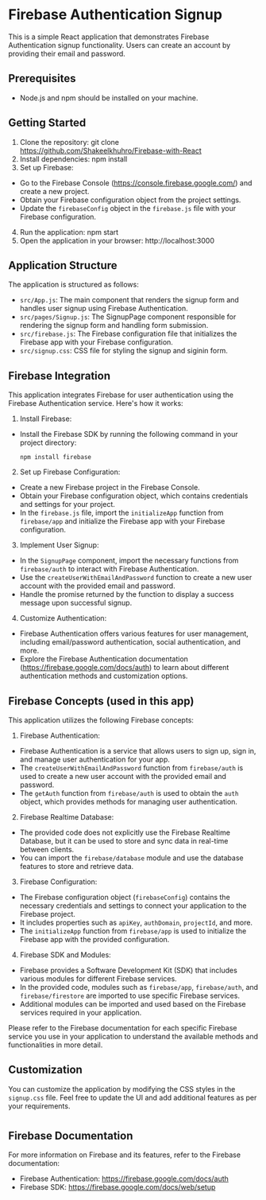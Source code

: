 # Firebase Authentication Signup

This is a simple React application that demonstrates Firebase Authentication signup functionality. Users can create an account by providing their email and password.

## Prerequisites

- Node.js and npm should be installed on your machine.

## Getting Started

1. Clone the repository:
    git clone https://github.com/Shakeelkhuhro/Firebase-with-React
2. Install dependencies:
    npm install
3. Set up Firebase:
- Go to the Firebase Console (https://console.firebase.google.com/) and create a new project.
- Obtain your Firebase configuration object from the project settings.
- Update the `firebaseConfig` object in the `firebase.js` file with your Firebase configuration.

4. Run the application:
    npm start
5. Open the application in your browser:
    http://localhost:3000


## Application Structure

The application is structured as follows:

- `src/App.js`: The main component that renders the signup form and handles user signup using Firebase Authentication.
- `src/pages/Signup.js`: The SignupPage component responsible for rendering the signup form and handling form submission.
- `src/firebase.js`: The Firebase configuration file that initializes the Firebase app with your Firebase configuration.
- `src/signup.css`: CSS file for styling the signup and siginin form.

## Firebase Integration

This application integrates Firebase for user authentication using the Firebase Authentication service. Here's how it works:

1. Install Firebase:
- Install the Firebase SDK by running the following command in your project directory:
  ```
  npm install firebase
  ```

2. Set up Firebase Configuration:
- Create a new Firebase project in the Firebase Console.
- Obtain your Firebase configuration object, which contains credentials and settings for your project.
- In the `firebase.js` file, import the `initializeApp` function from `firebase/app` and initialize the Firebase app with your Firebase configuration.

3. Implement User Signup:
- In the `SignupPage` component, import the necessary functions from `firebase/auth` to interact with Firebase Authentication.
- Use the `createUserWithEmailAndPassword` function to create a new user account with the provided email and password.
- Handle the promise returned by the function to display a success message upon successful signup.

4. Customize Authentication:
- Firebase Authentication offers various features for user management, including email/password authentication, social authentication, and more.
- Explore the Firebase Authentication documentation (https://firebase.google.com/docs/auth) to learn about different authentication methods and customization options.


## Firebase Concepts (used in this app)

This application utilizes the following Firebase concepts:

1. Firebase Authentication:
- Firebase Authentication is a service that allows users to sign up, sign in, and manage user authentication for your app.
- The `createUserWithEmailAndPassword` function from `firebase/auth` is used to create a new user account with the provided email and password.
- The `getAuth` function from `firebase/auth` is used to obtain the `auth` object, which provides methods for managing user authentication.

2. Firebase Realtime Database:
- The provided code does not explicitly use the Firebase Realtime Database, but it can be used to store and sync data in real-time between clients.
- You can import the `firebase/database` module and use the database features to store and retrieve data.

3. Firebase Configuration:
- The Firebase configuration object (`firebaseConfig`) contains the necessary credentials and settings to connect your application to the Firebase project.
- It includes properties such as `apiKey`, `authDomain`, `projectId`, and more.
- The `initializeApp` function from `firebase/app` is used to initialize the Firebase app with the provided configuration.

4. Firebase SDK and Modules:
- Firebase provides a Software Development Kit (SDK) that includes various modules for different Firebase services.
- In the provided code, modules such as `firebase/app`, `firebase/auth`, and `firebase/firestore` are imported to use specific Firebase services.
- Additional modules can be imported and used based on the Firebase services required in your application.

Please refer to the Firebase documentation for each specific Firebase service you use in your application to understand the available methods and functionalities in more detail.

## Customization

You can customize the application by modifying the CSS styles in the `signup.css` file. Feel free to update the UI and add additional features as per your requirements.

#

## Firebase Documentation

For more information on Firebase and its features, refer to the Firebase documentation:

- Firebase Authentication: https://firebase.google.com/docs/auth
- Firebase SDK: https://firebase.google.com/docs/web/setup
